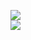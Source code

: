 [![](https://img.shields.io/badge/Made%20With-Github%20Spray-lightgrey.svg?style=for-the-badge&logo=github)](https://github.com/Annihil/github-spray#3398)  
[![](https://i.imgur.com/2DrTn0Z.gif)](https://github.com/Annihil/github-spray)